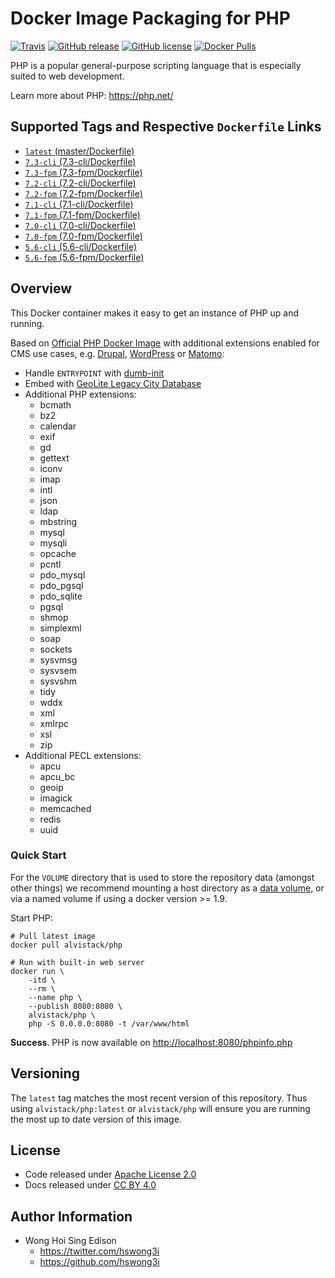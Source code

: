 # Docker Image Packaging for PHP

[![Travis](https://img.shields.io/travis/alvistack/docker-php.svg)](https://travis-ci.org/alvistack/docker-php)
[![GitHub release](https://img.shields.io/github/release/alvistack/docker-php.svg)](https://github.com/alvistack/docker-php/releases)
[![GitHub license](https://img.shields.io/github/license/alvistack/docker-php.svg)](https://github.com/alvistack/docker-php/blob/master/LICENSE)
[![Docker Pulls](https://img.shields.io/docker/pulls/alvistack/php.svg)](https://hub.docker.com/r/alvistack/php/)

PHP is a popular general-purpose scripting language that is especially suited to web development.

Learn more about PHP: <https://php.net/>

## Supported Tags and Respective `Dockerfile` Links

  - [`latest` (master/Dockerfile)](https://github.com/alvistack/docker-php/blob/master/Dockerfile)
  - [`7.3-cli` (7.3-cli/Dockerfile)](https://github.com/alvistack/docker-php/blob/7.3-cli/Dockerfile)
  - [`7.3-fpm` (7.3-fpm/Dockerfile)](https://github.com/alvistack/docker-php/blob/7.3-fpm/Dockerfile)
  - [`7.2-cli` (7.2-cli/Dockerfile)](https://github.com/alvistack/docker-php/blob/7.2-cli/Dockerfile)
  - [`7.2-fpm` (7.2-fpm/Dockerfile)](https://github.com/alvistack/docker-php/blob/7.2-fpm/Dockerfile)
  - [`7.1-cli` (7.1-cli/Dockerfile)](https://github.com/alvistack/docker-php/blob/7.1-cli/Dockerfile)
  - [`7.1-fpm` (7.1-fpm/Dockerfile)](https://github.com/alvistack/docker-php/blob/7.1-fpm/Dockerfile)
  - [`7.0-cli` (7.0-cli/Dockerfile)](https://github.com/alvistack/docker-php/blob/7.0-cli/Dockerfile)
  - [`7.0-fpm` (7.0-fpm/Dockerfile)](https://github.com/alvistack/docker-php/blob/7.0-fpm/Dockerfile)
  - [`5.6-cli` (5.6-cli/Dockerfile)](https://github.com/alvistack/docker-php/blob/5.6-cli/Dockerfile)
  - [`5.6-fpm` (5.6-fpm/Dockerfile)](https://github.com/alvistack/docker-php/blob/5.6-fpm/Dockerfile)

## Overview

This Docker container makes it easy to get an instance of PHP up and running.

Based on [Official PHP Docker Image](https://hub.docker.com/_/php/) with additional extensions enabled for CMS use cases, e.g. [Drupal](https://drupal.org/), [WordPress](https://wordpress.org/) or [Matomo](https://matomo.org/):

  - Handle `ENTRYPOINT` with [dumb-init](https://github.com/Yelp/dumb-init)
  - Embed with [GeoLite Legacy City Database](https://dev.maxmind.com/geoip/legacy/geolite/)
  - Additional PHP extensions:
      - bcmath
      - bz2
      - calendar
      - exif
      - gd
      - gettext
      - iconv
      - imap
      - intl
      - json
      - ldap
      - mbstring
      - mysql
      - mysqli
      - opcache
      - pcntl
      - pdo\_mysql
      - pdo\_pgsql
      - pdo\_sqlite
      - pgsql
      - shmop
      - simplexml
      - soap
      - sockets
      - sysvmsg
      - sysvsem
      - sysvshm
      - tidy
      - wddx
      - xml
      - xmlrpc
      - xsl
      - zip
  - Additional PECL extensions:
      - apcu
      - apcu\_bc
      - geoip
      - imagick
      - memcached
      - redis
      - uuid

### Quick Start

For the `VOLUME` directory that is used to store the repository data (amongst other things) we recommend mounting a host directory as a [data volume](https://docs.docker.com/engine/tutorials/dockervolumes/#/data-volumes), or via a named volume if using a docker version \>= 1.9.

Start PHP:

    # Pull latest image
    docker pull alvistack/php
    
    # Run with built-in web server
    docker run \
        -itd \
        --rm \
        --name php \
        --publish 8080:8080 \
        alvistack/php \
        php -S 0.0.0.0:8080 -t /var/www/html

**Success**. PHP is now available on <http://localhost:8080/phpinfo.php>

## Versioning

The `latest` tag matches the most recent version of this repository. Thus using `alvistack/php:latest` or `alvistack/php` will ensure you are running the most up to date version of this image.

## License

  - Code released under [Apache License 2.0](LICENSE)
  - Docs released under [CC BY 4.0](http://creativecommons.org/licenses/by/4.0/)

## Author Information

  - Wong Hoi Sing Edison
      - <https://twitter.com/hswong3i>
      - <https://github.com/hswong3i>
